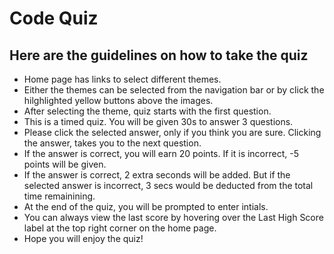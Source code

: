 # Code Quiz

## Here are the guidelines on how to take the quiz

- Home page has links to select different themes.
- Either the themes can be selected from the navigation bar or by click the hilghlighted yellow buttons above the images.
- After selecting the theme, quiz starts with the first question.
- This is a timed quiz. You will be given 30s to answer 3 questions.
- Please click the selected answer, only if you think you are sure. Clicking the answer, takes you to the next question.
- If the answer is correct, you will earn 20 points. If it is incorrect, -5 points will be given.
- If the answer is correct, 2 extra seconds will be added. But if the selected answer is incorrect, 3 secs would be deducted from the total time remainining.
- At the end of the quiz, you will be prompted to enter intials.
- You can always view the last score by hovering over the Last High Score label at the top right corner on the home page.
- Hope you will enjoy the quiz!
